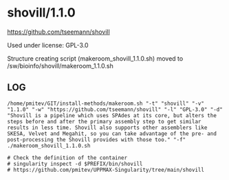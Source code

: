 shovill/1.1.0
========================

<https://github.com/tseemann/shovill>

Used under license:
GPL-3.0


Structure creating script (makeroom_shovill_1.1.0.sh) moved to /sw/bioinfo/shovill/makeroom_1.1.0.sh

LOG
---

    /home/pmitev/GIT/install-methods/makeroom.sh "-t" "shovill" "-v" "1.1.0" "-w" "https://github.com/tseemann/shovill" "-l" "GPL-3.0" "-d" "Shovill is a pipeline which uses SPAdes at its core, but alters the steps before and after the primary assembly step to get similar results in less time. Shovill also supports other assemblers like SKESA, Velvet and Megahit, so you can take advantage of the pre- and post-processing the Shovill provides with those too." "-f"
    ./makeroom_shovill_1.1.0.sh

    # Check the definition of the container
    # singularity inspect -d $PREFIX/bin/shovill
    # https://github.com/pmitev/UPPMAX-Singularity/tree/main/shovill

